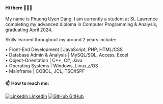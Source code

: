 #### Hi there 👋👋👋

My name is Phuong Uyen Dang. I am currently a student at St. Lawrence completing my advanced diploma in Computer Programming & Analysis, graduating April 2024. 

Skills learned throughout my around 2 years include:

 • Front-End Development | JavaScript, PHP, HTML/CSS <br>
 • Database Admin & Analysis | MySQL/SQL, Access, Excel <br>
 • Object-Orientation | C++, C#, Java <br>
 • Operating Systems | Windows, Linux,z/OS <br>
 • Mainframe | COBOL, JCL, TSO/ISPF <br>

#### 📫 How to reach me: 

[![Linkedin](https://i.stack.imgur.com/gVE0j.png) LinkedIn](https://www.linkedin.com/in/phuong-uyen-dang-b92454260/) [![GitHub](https://i.stack.imgur.com/tskMh.png) GitHub](https://github.com/PhuongUyenD)




